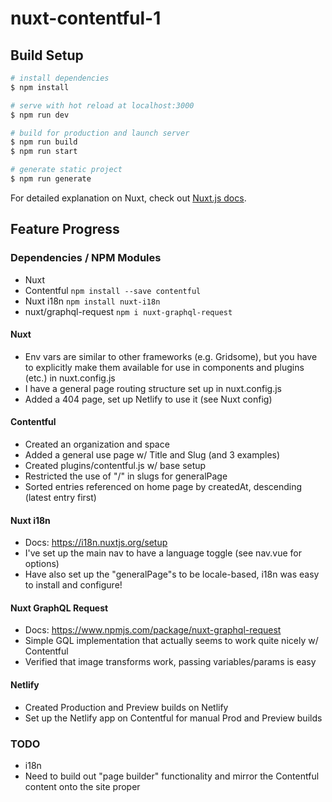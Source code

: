 # nuxt-contentful-1

## Build Setup

```bash
# install dependencies
$ npm install

# serve with hot reload at localhost:3000
$ npm run dev

# build for production and launch server
$ npm run build
$ npm run start

# generate static project
$ npm run generate
```

For detailed explanation on Nuxt, check out [Nuxt.js docs](https://nuxtjs.org).

## Feature Progress

### Dependencies / NPM Modules

- Nuxt
- Contentful `npm install --save contentful`
- Nuxt i18n `npm install nuxt-i18n`
- nuxt/graphql-request `npm i nuxt-graphql-request`

#### Nuxt

- Env vars are similar to other frameworks (e.g. Gridsome), but you have to explicitly make them available for use in components and plugins (etc.) in nuxt.config.js
- I have a general page routing structure set up in nuxt.config.js
- Added a 404 page, set up Netlify to use it (see Nuxt config)

#### Contentful

- Created an organization and space
- Added a general use page w/ Title and Slug (and 3 examples)
- Created plugins/contentful.js w/ base setup
- Restricted the use of "/" in slugs for generalPage
- Sorted entries referenced on home page by createdAt, descending (latest entry first)

#### Nuxt i18n

- Docs: https://i18n.nuxtjs.org/setup
- I've set up the main nav to have a language toggle (see nav.vue for options)
- Have also set up the "generalPage"s to be locale-based, i18n was easy to install and configure!

#### Nuxt GraphQL Request

- Docs: https://www.npmjs.com/package/nuxt-graphql-request
- Simple GQL implementation that actually seems to work quite nicely w/ Contentful
- Verified that image transforms work, passing variables/params is easy

#### Netlify

- Created Production and Preview builds on Netlify
- Set up the Netlify app on Contentful for manual Prod and Preview builds

### TODO

- i18n
- Need to build out "page builder" functionality and mirror the Contentful content onto the site proper
